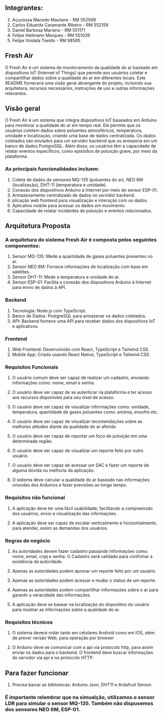 ## Integrantes:

1. Açucessa Macedo Mautane - RM 552569
2. Carlos Eduardo Caramante Ribeiro - RM 552159
3. Daniel Barbosa Mariano - RM 551171
4. Felipe Heilmann Marques - RM 551026
5. Felipe Voidela Toeldo - RM 98595

## Fresh Air

O Fresh Air é um sistema de monitoramento da qualidade do ar baseado em dispositivos IoT (Internet of Things) que permite aos usuários coletar e compartilhar dados sobre a qualidade do ar em diferentes locais. Este README fornecerá uma visão geral abrangente do projeto, incluindo sua arquitetura, recursos necessários, instruções de uso e outras informações relevantes.


## Visão geral

O Fresh Air é um sistema que integra dispositivos IoT baseados em Arduino para monitorar a qualidade do ar em tempo real. Ele permite que os usuários coletem dados sobre poluentes atmosféricos, temperatura, umidade e localização, criando uma base de dados centralizada. Os dados coletados são enviados para um servidor backend que os armazena em um banco de dados PostgreSQL. Além disso, os usuários têm a capacidade de relatar eventos específicos, como episódios de poluição grave, por meio da plataforma.

### As principais funcionalidades incluem:

1. Coleta de dados de sensores MQ-135 (poluentes do ar), NEO 6M (localização), DHT-11 (temperatura e umidade).
2. Conexão dos dispositivos Arduino à Internet por meio do sensor ESP-01.
3. Armazenamento centralizado de dados no servidor backend.
4. plicação web frontend para visualização e interação com os dados.
5. Aplicativo mobile para acessar os dados em movimento.
6. Capacidade de relatar incidentes de poluição e eventos relacionados.

## Arquitetura Proposta

### A arquitetura do sistema Fresh Air é composta pelos seguintes componentes:

1. Sensor MQ-135: Mede a quantidade de gases poluentes presentes no ar.
2. Sensor NEO 6M: Fornece informações de localização com base em satélites.
3. Sensor DHT-11: Mede a temperatura e umidade do ar.
4. Sensor ESP-01: Facilita a conexão dos dispositivos Arduino à Internet para envio de dados à API.

### Backend
1. Tecnologia: Node.js com TypeScript.
2. Banco de Dados: PostgreSQL para armazenar os dados coletados.
3. API: Backend fornece uma API para receber dados dos dispositivos IoT e aplicativos.

### Frontend
1. Web Frontend: Desenvolvido com React, TypeScript e Tailwind CSS.
2. Mobile App: Criado usando React Native, TypeScript e Tailwind CSS.

### Requisitos Funcionais

1. O usuário comum deve ser capaz de realizar um cadastro, enviando informações como: nome, email e senha.

2. O usuário deve ser capaz de se autenticar na plataforma e ter acesso aos recursos disponíveis para seu nível de acesso.

3. O usuário deve ser capaz de visualizar informações como: umidade, temperatura, quantidade de gases poluentes como: amônia, enxofre etc.

4. O usuário deve ser capaz de visualizar recomendações sobre as melhores atitudes diante da qualidade do ar aferida.

5. O usuário deve ser capaz de reportar um foco de poluição em uma determinada região.

6. O usuário deve ser capaz de visualizar um reporte feito por outro usuário. 

7. O usuário deve ser capaz de acessar um SAC e fazer um reporte de alguma dúvida ou melhoria da aplicação.

8. O sistema deve calcular a qualidade do ar baseado nas informações oriundas dos Arduinos e fazer previsões ao longo tempo.

### Requisitos não funcional

1. A aplicação deve ter uma fácil usabilidade, facilitando a compreensão dos usuários, envio e visualização das informações.

2. A aplicação deve ser capaz de escalar verticalmente e horizontalmente, para atender, assim as demandas dos usuários.

### Regras de negócio

1. As autoridades devem fazer cadastro passando informações como: nome, email, cnpj e senha.
O Cadastro será validado para confirmar a existência da autoridade.

2. Apenas as autoridades podem aprovar um reporte feito por um usuário.

3. Apenas as autoridades podem acessar e mudar o status de um reporte.

4. Apenas as autoridades podem compartilhar informações sobre o ar para garantir a veracidade das informações.

5. A aplicação deve se basear na localização do dispositivo do usuário para mostrar as informações sobre a qualidade do ar.

### Requisitos técnicos

1. O sistema deverá rodar tanto em celulares Android como em IOS, além de prever versão Web, para operação por browser

2. O Arduino deve se comunicar com a api via protocolo http, para assim enviar os dados para o backend. 
O frontend deve buscar informações do servidor via api e no protocolo HTTP.

## Para fazer funcionar

1. Precisa baixar as bibliotecas: Arduino Json, DHT11 e Ardafruit Sensor.

### É importante relembrar que na simualção, utilizamos o sensor LDR para simular o sensor MQ-135. Também não dispusemos dos sensores NEO 6M, ESP-01.